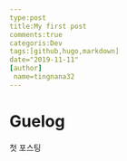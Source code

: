 ```yaml
---
type:post
title:My first post
comments:true
categoris:Dev
tags:[github,hugo,markdown]
date="2019-11-11"
[author]
 name=tingnana32
---
```


# Guelog

첫 포스팅

